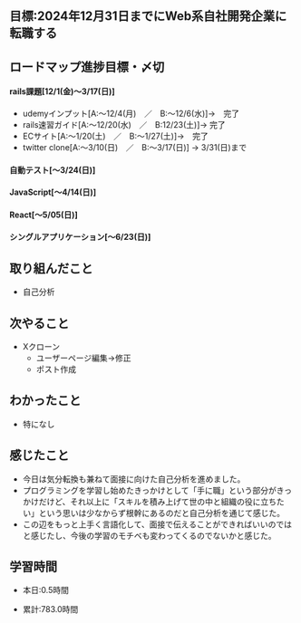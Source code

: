 ## 目標:2024年12月31日までにWeb系自社開発企業に転職する

## ロードマップ進捗目標・〆切
#### rails課題[12/1(金)～3/17(日)]
* udemyインプット[A:～12/4(月)　／　B:～12/6(水)]→　完了
* rails速習ガイド[A:～12/20(水)　／　B:12/23(土)]→  完了
* ECサイト[A:～1/20(土)　／　B:～1/27(土)]→　完了
* twitter clone[A:～3/10(日)　／　B:～3/17(日)] → 3/31(日)まで

#### 自動テスト[～3/24(日)]
#### JavaScript[～4/14(日)]
#### React[～5/05(日)]
#### シングルアプリケーション[～6/23(日)]


## 取り組んだこと
- 自己分析


## 次やること
- Xクローン
  - ユーザーページ編集→修正
  - ポスト作成
  
## わかったこと
* 特になし



## 感じたこと
* 今日は気分転換も兼ねて面接に向けた自己分析を進めました。
* プログラミングを学習し始めたきっかけとして「手に職」という部分がきっかけだけど、それ以上に「スキルを積み上げて世の中と組織の役に立ちたい」という思いは少なからず根幹にあるのだと自己分析を通じて感じた。
* この辺をもっと上手く言語化して、面接で伝えることができればいいのではと感じたし、今後の学習のモチベも変わってくるのでないかと感じた。

## 学習時間
- 本日:0.5時間

- 累計:783.0時間
